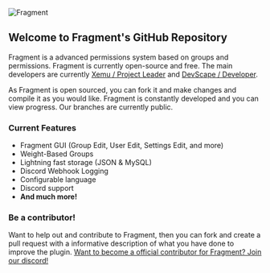 ![Fragment](https://media.discordapp.net/attachments/1107757010117738526/1109096249015160862/FragmentBanner.png)
## Welcome to Fragment's GitHub Repository

Fragment is a advanced permissions system based on groups and permissions. Fragment is currently open-source and free. 
The main developers are currently [Xemu / Project Leader](https://github.com/codebyxemu) and [DevScape / Developer](https://github.com/NoScapeDev).

As Fragment is open sourced, you can fork it and make changes and compile it as you would like. Fragment is constantly developed
and you can view progress. Our branches are currently public. 

### Current Features
* Fragment GUI (Group Edit, User Edit, Settings Edit, and more)
* Weight-Based Groups 
* Lightning fast storage (JSON & MySQL)
* Discord Webhook Logging 
* Configurable language
* Discord support
* **And much more!**

### Be a contributor!
Want to help out and contribute to Fragment, then you can fork and create a pull request with a informative description of what you have done to improve the plugin.
[Want to become a official contributor for Fragment? Join our discord!](https://discord.gg/BFpZDPkyCC)
